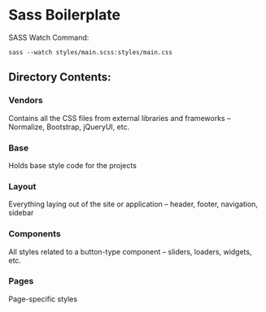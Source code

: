 # Sass Boilerplate

SASS Watch Command:

`sass --watch styles/main.scss:styles/main.css`

## Directory Contents:

### Vendors
Contains all the CSS files from external libraries and frameworks – Normalize, Bootstrap, jQueryUI, etc.

### Base
Holds base style code for the projects

### Layout
Everything laying out of the site or application – header, footer, navigation, sidebar

### Components
All styles related to a button-type component – sliders, loaders, widgets, etc.

### Pages
Page-specific styles